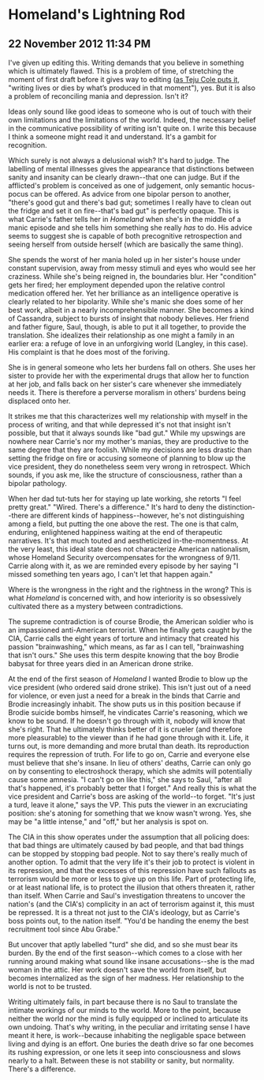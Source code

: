 # Homeland's Lightning Rod
## 22 November 2012 11:34 PM

I've given up editing this. Writing demands that you believe in something which is ultimately flawed. This is a problem of time, of stretching the moment of first draft before it gives way to editing ([as Teju Cole puts it][1], "writing lives or dies by what’s produced in that moment"), yes. But it is also a problem of reconciling mania and depression. Isn't it?

Ideas only sound like good ideas to someone who is out of touch with their own limitations and the limitations of the world. Indeed, the necessary belief in the communicative possibility of writing isn't quite on. I write this because I think a someone might read it and understand. It's a gambit for recognition.

Which surely is not always a delusional wish? It's hard to judge. The labelling of mental illnesses gives the appearance that distinctions between sanity and insanity can be clearly drawn--that one can judge. But if the afflicted's problem is conceived as one of judgement, only semantic hocus-pocus can be offered. As advice from one bipolar person to another, "there's good gut and there's bad gut; sometimes I really have to clean out the fridge and set it on fire--that's bad gut" is perfectly opaque. This is what Carrie's father tells her in _Homeland_ when she's in the middle of a manic episode and she tells him something she really _has_ to do. His advice seems to suggest she is capable of both precognitive retrospection and seeing herself from outside herself (which are basically the same thing).

She spends the worst of her mania holed up in her sister's house under constant supervision, away from messy stimuli and eyes who would see her craziness. While she's being reigned in, the boundaries blur. Her "condition" gets her fired; her employment depended upon the relative control medication offered her. Yet her brilliance as an intelligence operative is clearly related to her bipolarity. While she's manic she does some of her best work, albeit in a nearly incomprehensible manner. She becomes a kind of Cassandra, subject to bursts of insight that nobody believes. Her friend and father figure, Saul, though, is able to put it all together, to provide the translation. She idealizes their relationship as one might a family in an earlier era: a refuge of love in an unforgiving world (Langley, in this case). His complaint is that he does most of the foriving.

She is in general someone who lets her burdens fall on others. She uses her sister to provide her with the experimental drugs that allow her to function at her job, and falls back on her sister's care whenever she immediately needs it. There is therefore a perverse moralism in others' burdens being displaced onto her.

It strikes me that this characterizes well my relationship with myself in the process of writing, and that while depressed it's not that insight isn't possible, but that it always sounds like "bad gut." While my upswings are nowhere near Carrie's nor my mother's manias, they are productive to the same degree that they are foolish. While my decisions are less drastic than setting the fridge on fire or accusing someone of planning to blow up the vice president, they do nonetheless seem very wrong in retrospect. Which sounds, if you ask me, like the structure of consciousness, rather than a bipolar pathology.

When her dad tut-tuts her for staying up late working, she retorts "I feel pretty great." "Wired. There's a difference." It's hard to deny the distinction--there are different kinds of happiness--however, he's not distinguishing among a field, but putting the one above the rest. The one is that calm, enduring, enlightened happiness waiting at the end of therapeutic narratives. It's that much touted and aestheticized in-the-momentness. At the very least, this ideal state does not characterize American nationalism, whose Homeland Security overcompensates for the wrongness of 9/11. Carrie along with it, as we are reminded every episode by her saying "I missed something ten years ago, I can't let that happen again."

Where is the wrongness in the right and the rightness in the wrong? This is what _Homeland_ is concerned with, and how interiority is so obsessively cultivated there as a mystery between contradictions.

The supreme contradiction is of course Brodie, the American soldier who is an impassioned anti-American terrorist. When he finally gets caught by the CIA, Carrie calls the eight years of torture and intimacy that created his passion "brainwashing," which means, as far as I can tell, "brainwashing that isn't ours." She uses this term despite knowing that the boy Brodie babysat for three years died in an American drone strike.

At the end of the first season of _Homeland_ I wanted Brodie to blow up the vice president (who ordered said drone strike). This isn't just out of a need for violence, or even just a need for a break in the binds that Carrie and Brodie increasingly inhabit. The show puts us in this position because if Brodie suicide bombs himself, he vindicates Carrie's reasoning, which we know to be sound. If he doesn't go through with it, nobody will know that she's right. That he ultimately thinks better of it is crueler (and therefore more pleasurable) to the viewer than if he had gone through with it. Life, it turns out, is more demanding and more brutal than death. Its reproduction requires the repression of truth. For life to go on, Carrie and everyone else must believe that she's insane. In lieu of others' deaths, Carrie can only go on by consenting to electroshock therapy, which she admits will potentially cause some amnesia. "I can't go on like this," she says to Saul, "after all that's happened, it's probably better that I forget." And really this is what the vice president and Carrie's boss are asking of the world--to forget. "It's just a turd, leave it alone," says the VP. This puts the viewer in an excruciating position: she's atoning for something that we know wasn't wrong. Yes, she may be "a little intense," and "off," but her analysis is spot on.

The CIA in this show operates under the assumption that all policing does: that bad things are ultimately caused by bad people, and that bad things can be stopped by stopping bad people. Not to say there's really much of another option. To admit that the very life it's their job to protect is violent in its repression, and that the excesses of this repression have such fallouts as terrorism would be more or less to give up on this life. Part of protecting life, or at least national life, is to protect the illusion that others threaten it, rather than itself. When Carrie and Saul's investigation threatens to uncover the nation's (and the CIA's) complicity in an act of terrorism against it, this must be repressed. It is a threat not just to the CIA's ideology, but as Carrie's boss points out, to the nation itself. "You'd be handing the enemy the best recruitment tool since Abu Grabe."

But uncover that aptly labelled "turd" she did, and so she must bear its burden. By the end of the first season--which comes to a close with her running around making what sound like insane accusations--she is the mad woman in the attic. Her work doesn't save the world from itself, but becomes internalized as the sign of her madness. Her relationship to the world is not to be trusted.

Writing ultimately fails, in part because there is no Saul to translate the intimate workings of our minds to the world. More to the point, because neither the world nor the mind is fully equipped or inclined to articulate its own undoing. That's why writing, in the peculiar and irritating sense I have meant it here, is work--because inhabiting the negligable space between living and dying is an effort. One buries the death drive so far one becomes its rushing expression, or one lets it seep into consciousness and slows nearly to a halt. Between these is not stability or sanity, but normality. There's a difference.

   [1]: http://www.3ammagazine.com/3am/palimpsest-city/
